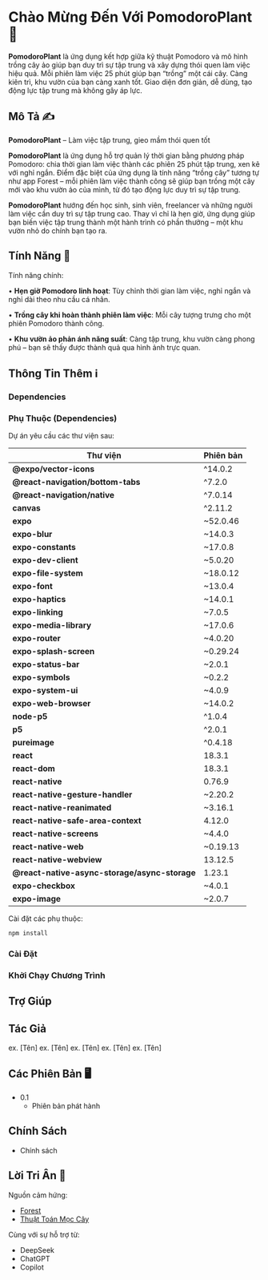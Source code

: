 # Chào Mừng Đến Với PomodoroPlant 🌳

**PomodoroPlant** là ứng dụng kết hợp giữa kỹ thuật Pomodoro và mô hình trồng cây ảo giúp bạn duy trì sự tập trung và xây dựng thói quen làm việc hiệu quả. Mỗi phiên làm việc 25 phút giúp bạn “trồng” một cái cây. Càng kiên trì, khu vườn của bạn càng xanh tốt. Giao diện đơn giản, dễ dùng, tạo động lực tập trung mà không gây áp lực.

## Mô Tả ✍️

**PomodoroPlant** – Làm việc tập trung, gieo mầm thói quen tốt

**PomodoroPlant** là ứng dụng hỗ trợ quản lý thời gian bằng phương pháp Pomodoro: chia thời gian làm việc thành các phiên 25 phút tập trung, xen kẽ với nghỉ ngắn. Điểm đặc biệt của ứng dụng là tính năng “trồng cây” tương tự như app Forest – mỗi phiên làm việc thành công sẽ giúp bạn trồng một cây mới vào khu vườn ảo của mình, từ đó tạo động lực duy trì sự tập trung.

**PomodoroPlant** hướng đến học sinh, sinh viên, freelancer và những người làm việc cần duy trì sự tập trung cao. Thay vì chỉ là hẹn giờ, ứng dụng giúp bạn biến việc tập trung thành một hành trình có phần thưởng – một khu vườn nhỏ do chính bạn tạo ra.

## Tính Năng 🔧

Tính năng chính:
	
•	**Hẹn giờ Pomodoro linh hoạt**: Tùy chỉnh thời gian làm việc, nghỉ ngắn và nghỉ dài theo nhu cầu cá nhân.
	
•	**Trồng cây khi hoàn thành phiên làm việc**: Mỗi cây tượng trưng cho một phiên Pomodoro thành công.
	
•	**Khu vườn ảo phản ánh năng suất**: Càng tập trung, khu vườn càng phong phú – bạn sẽ thấy được thành quả qua hình ảnh trực quan.

## Thông Tin Thêm ℹ

### Dependencies

### **Phụ Thuộc (Dependencies)**

Dự án yêu cầu các thư viện sau:

| Thư viện                                       | Phiên bản   |
|------------------------------------------------|-------------|
| **@expo/vector-icons**                         | ^14.0.2     |
| **@react-navigation/bottom-tabs**              | ^7.2.0      |
| **@react-navigation/native**                   | ^7.0.14     |
| **canvas**                                     | ^2.11.2     |
| **expo**                                       | ~52.0.46    |
| **expo-blur**                                  | ~14.0.3     |
| **expo-constants**                             | ~17.0.8     |
| **expo-dev-client**                            | ~5.0.20     |
| **expo-file-system**                           | ~18.0.12    |
| **expo-font**                                  | ~13.0.4     |
| **expo-haptics**                               | ~14.0.1     |
| **expo-linking**                               | ~7.0.5      |
| **expo-media-library**                         | ~17.0.6     |
| **expo-router**                                | ~4.0.20     |
| **expo-splash-screen**                         | ~0.29.24    |
| **expo-status-bar**                            | ~2.0.1      |
| **expo-symbols**                               | ~0.2.2      |
| **expo-system-ui**                             | ~4.0.9      |
| **expo-web-browser**                           | ~14.0.2     |
| **node-p5**                                    | ^1.0.4      |
| **p5**                                         | ^2.0.1      |
| **pureimage**                                  | ^0.4.18     |
| **react**                                      | 18.3.1      |
| **react-dom**                                  | 18.3.1      |
| **react-native**                               | 0.76.9      |
| **react-native-gesture-handler**               | ~2.20.2     |
| **react-native-reanimated**                    | ~3.16.1     |
| **react-native-safe-area-context**             | 4.12.0      |
| **react-native-screens**                       | ~4.4.0      |
| **react-native-web**                           | ~0.19.13    |
| **react-native-webview**                       | 13.12.5     |
| **@react-native-async-storage/async-storage**   | 1.23.1      |
| **expo-checkbox**                              | ~4.0.1      |
| **expo-image**                                 | ~2.0.7      |

Cài đặt các phụ thuộc:

```bash
npm install
```
### Cài Đặt

### Khởi Chạy Chương Trình

## Trợ Giúp

## Tác Giả

ex. [Tên]
ex. [Tên]
ex. [Tên]
ex. [Tên]
ex. [Tên]

## Các Phiên Bản 🖥️

* 0.1
    * Phiên bản phát hành

## Chính Sách

* Chính sách

## Lời Tri Ân 🍃

Nguồn cảm hứng:
* [Forest](https://www.forestapp.cc/)
* [Thuật Toán Mọc Cây](https://youtube.com/@barneycodes?si=zBy_aK2PSYYK2E2u)

Cùng với sự hỗ trợ từ:
* DeepSeek
* ChatGPT
* Copilot
